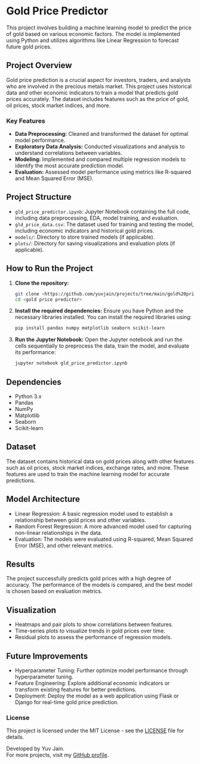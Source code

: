 # Gold Price Predictor

This project involves building a machine learning model to predict the price of gold based on various economic factors. The model is implemented using Python and utilizes algorithms like Linear Regression to forecast future gold prices.

## Project Overview

Gold price prediction is a crucial aspect for investors, traders, and analysts who are involved in the precious metals market. This project uses historical data and other economic indicators to train a model that predicts gold prices accurately. The dataset includes features such as the price of gold, oil prices, stock market indices, and more.

### Key Features

- **Data Preprocessing:** Cleaned and transformed the dataset for optimal model performance.
- **Exploratory Data Analysis:** Conducted visualizations and analysis to understand correlations between variables.
- **Modeling:** Implemented and compared multiple regression models to identify the most accurate prediction model.
- **Evaluation:** Assessed model performance using metrics like R-squared and Mean Squared Error (MSE).

## Project Structure

- `gld_price_predictor.ipynb`: Jupyter Notebook containing the full code, including data preprocessing, EDA, model training, and evaluation.
- `gld_price_data.csv`: The dataset used for training and testing the model, including economic indicators and historical gold prices.
- `models/`: Directory to store trained models (if applicable).
- `plots/`: Directory for saving visualizations and evaluation plots (if applicable).

## How to Run the Project

1. **Clone the repository:**
    ```bash
    git clone <https://github.com/yuvjain/projects/tree/main/gold%20price%20predictor>
    cd <gold price predictor>
    ```

2. **Install the required dependencies:**
    Ensure you have Python and the necessary libraries installed. You can install the required libraries using:
    ```bash
    pip install pandas numpy matplotlib seaborn scikit-learn
    ```

3. **Run the Jupyter Notebook:**
    Open the Jupyter notebook and run the cells sequentially to preprocess the data, train the model, and evaluate its performance:
    ```bash
    jupyter notebook gld_price_predictor.ipynb
    ```

## Dependencies

- Python 3.x
- Pandas
- NumPy
- Matplotlib
- Seaborn
- Scikit-learn

## Dataset
The dataset contains historical data on gold prices along with other features such as oil prices, stock market indices, exchange rates, and more. These features are used to train the machine learning model for accurate predictions.

## Model Architecture
- Linear Regression: A basic regression model used to establish a relationship between gold prices and other variables.
- Random Forest Regression: A more advanced model used for capturing non-linear relationships in the data.
- Evaluation: The models were evaluated using R-squared, Mean Squared Error (MSE), and other relevant metrics.

## Results
The project successfully predicts gold prices with a high degree of accuracy. The performance of the models is compared, and the best model is chosen based on evaluation metrics.

## Visualization
- Heatmaps and pair plots to show correlations between features.
- Time-series plots to visualize trends in gold prices over time.
- Residual plots to assess the performance of regression models.

## Future Improvements
- Hyperparameter Tuning: Further optimize model performance through hyperparameter tuning.
- Feature Engineering: Explore additional economic indicators or transform existing features for better predictions.
- Deployment: Deploy the model as a web application using Flask or Django for real-time gold price prediction.

### License

This project is licensed under the MIT License - see the [LICENSE](LICENSE) file for details.

Developed by Yuv Jain.  
For more projects, visit my [GitHub profile](https://github.com/yuvjain).
